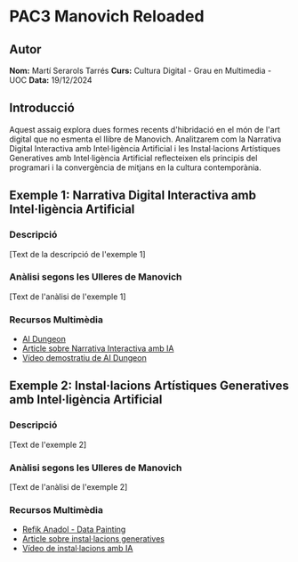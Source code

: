 # PAC3 Manovich Reloaded

## Autor
**Nom:** Martí Serarols Tarrés
**Curs:** Cultura Digital - Grau en Multimedia - UOC
**Data:** 19/12/2024

## Introducció
Aquest assaig explora dues formes recents d'hibridació en el món de l'art digital que no esmenta el llibre de Manovich. Analitzarem com la Narrativa Digital Interactiva amb Intel·ligència Artificial i les Instal·lacions Artístiques Generatives amb Intel·ligència Artificial reflecteixen els principis del programari i la convergència de mitjans en la cultura contemporània.

## Exemple 1: Narrativa Digital Interactiva amb Intel·ligència Artificial
### Descripció
[Text de la descripció de l'exemple 1]

### Anàlisi segons les Ulleres de Manovich
[Text de l'anàlisi de l'exemple 1]

### Recursos Multimèdia
- [AI Dungeon](https://play.aidungeon.io/)
- [Article sobre Narrativa Interactiva amb IA](https://www.xataka.com/ciencia/inteligencia-artificial-crea-historias-interactivas)
- [Vídeo demostratiu de AI Dungeon](https://www.youtube.com/watch?v=exempleAIDungeon)

## Exemple 2: Instal·lacions Artístiques Generatives amb Intel·ligència Artificial
### Descripció
[Text de l'exemple 2]

### Anàlisi segons les Ulleres de Manovich
[Text de l'anàlisi de l'exemple 2]

### Recursos Multimèdia
- [Refik Anadol - Data Painting](https://refikanadol.com/works/data-painting/)
- [Article sobre instal·lacions generatives](https://www.artfutura.com/noticies/instalaciones-generativas-arte-inteligencia-artificial/)
- [Vídeo de instal·lacions amb IA](https://www.youtube.com/watch?v=exempleIA)
